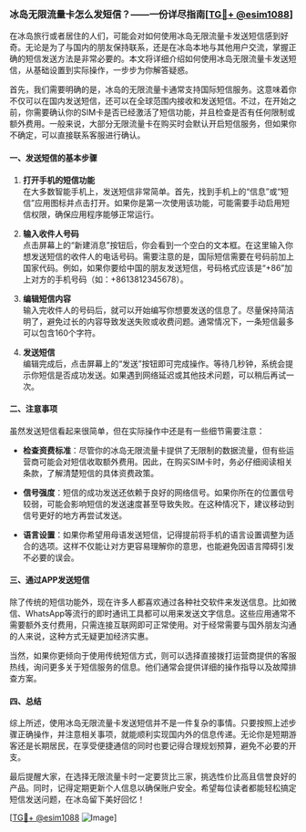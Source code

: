### 冰岛无限流量卡怎么发短信？——一份详尽指南[[TG💪+ @esim1088](https://t.me/s/esim1088)]

在冰岛旅行或者居住的人们，可能会对如何使用冰岛无限流量卡发送短信感到好奇。无论是为了与国内的朋友保持联系，还是在冰岛本地与其他用户交流，掌握正确的短信发送方法是非常必要的。本文将详细介绍如何使用冰岛无限流量卡发送短信，从基础设置到实际操作，一步步为你解答疑惑。

首先，我们需要明确的是，冰岛的无限流量卡通常支持国际短信服务。这意味着你不仅可以在国内发送短信，还可以在全球范围内接收和发送短信。不过，在开始之前，你需要确认你的SIM卡是否已经激活了短信功能，并且检查是否有任何限制或额外费用。一般来说，大部分无限流量卡在购买时会默认开启短信服务，但如果你不确定，可以直接联系客服进行确认。

#### 一、发送短信的基本步骤

1. **打开手机的短信功能**  
   在大多数智能手机上，发送短信非常简单。首先，找到手机上的“信息”或“短信”应用图标并点击打开。如果你是第一次使用该功能，可能需要手动启用短信权限，确保应用程序能够正常运行。

2. **输入收件人号码**  
   点击屏幕上的“新建消息”按钮后，你会看到一个空白的文本框。在这里输入你想发送短信的收件人的电话号码。需要注意的是，国际短信需要在号码前加上国家代码。例如，如果你要给中国的朋友发送短信，号码格式应该是“+86”加上对方的手机号码（如：+8613812345678）。

3. **编辑短信内容**  
   输入完收件人的号码后，就可以开始编写你想要发送的信息了。尽量保持简洁明了，避免过长的内容导致发送失败或收费问题。通常情况下，一条短信最多可以包含160个字符。

4. **发送短信**  
   编辑完成后，点击屏幕上的“发送”按钮即可完成操作。等待几秒钟，系统会提示你短信是否成功发送。如果遇到网络延迟或其他技术问题，可以稍后再试一次。

#### 二、注意事项

虽然发送短信看起来很简单，但在实际操作中还是有一些细节需要注意：

- **检查资费标准**：尽管你的冰岛无限流量卡提供了无限制的数据流量，但有些运营商可能会对短信收取额外费用。因此，在购买SIM卡时，务必仔细阅读相关条款，了解清楚短信的具体资费政策。
  
- **信号强度**：短信的成功发送还依赖于良好的网络信号。如果你所在的位置信号较弱，可能会影响短信的发送速度甚至导致失败。在这种情况下，建议移动到信号更好的地方再尝试发送。

- **语言设置**：如果你希望用母语发送短信，记得提前将手机的语言设置调整为适合的选项。这样不仅能让对方更容易理解你的意思，也能避免因语言障碍引发不必要的误会。

#### 三、通过APP发送短信

除了传统的短信功能外，现在许多人都喜欢通过各种社交软件来发送信息。比如微信、WhatsApp等流行的即时通讯工具都可以用来发送文字信息。这些应用通常不需要额外支付费用，只需连接互联网即可正常使用。对于经常需要与国外朋友沟通的人来说，这种方式无疑更加经济实惠。

当然，如果你更倾向于使用传统短信方式，则可以选择直接拨打运营商提供的客服热线，询问更多关于短信服务的信息。他们通常会提供详细的操作指导以及故障排查方案。

#### 四、总结

综上所述，使用冰岛无限流量卡发送短信并不是一件复杂的事情。只要按照上述步骤正确操作，并注意相关事项，就能顺利实现国内外的信息传递。无论你是短期游客还是长期居民，在享受便捷通信的同时也要记得合理规划预算，避免不必要的开支。

最后提醒大家，在选择无限流量卡时一定要货比三家，挑选性价比高且信誉良好的产品。同时，记得定期更新个人信息以确保账户安全。希望每位读者都能轻松搞定短信发送问题，在冰岛留下美好回忆！

[[TG💪+ @esim1088](https://t.me/s/esim1088) ![Image](https://i.postimg.cc/4NQfJmqS/Snipaste-2025-05-13-00-14-12.png)]